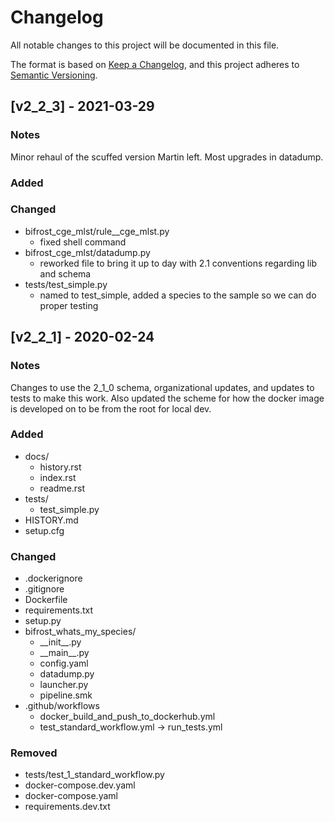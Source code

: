 # Changelog
All notable changes to this project will be documented in this file.

The format is based on [Keep a Changelog](https://keepachangelog.com/en/1.0.0/),
and this project adheres to [Semantic Versioning](https://semver.org/spec/v2.0.0.html).
## [v2_2_3] - 2021-03-29
### Notes
Minor rehaul of the scuffed version Martin left. Most upgrades in datadump.
### Added
### Changed
- bifrost_cge_mlst/rule__cge_mlst.py
  - fixed shell command
- bifrost_cge_mlst/datadump.py
  - reworked file to bring it up to day with 2.1 conventions regarding lib and schema
- tests/test_simple.py
  - named to test_simple, added a species to the sample so we can do proper testing
## [v2_2_1] - 2020-02-24
### Notes
Changes to use the 2_1_0 schema, organizational updates, and updates to tests to make this work. Also updated the scheme for how the docker image is developed on to be from the root for local dev.

### Added
- docs/
  - history.rst
  - index.rst
  - readme.rst
- tests/
  - test_simple.py
- HISTORY.md
- setup.cfg

### Changed
- .dockerignore
- .gitignore
- Dockerfile
- requirements.txt
- setup.py
- bifrost_whats_my_species/
  - \_\_init\_\_.py
  - \_\_main\_\_.py
  - config.yaml
  - datadump.py
  - launcher.py
  - pipeline.smk
- .github/workflows
  - docker_build_and_push_to_dockerhub.yml
  - test_standard_workflow.yml -> run_tests.yml


### Removed
- tests/test_1_standard_workflow.py
- docker-compose.dev.yaml
- docker-compose.yaml
- requirements.dev.txt